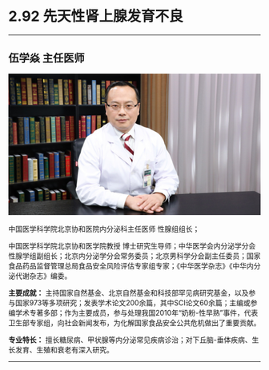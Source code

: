 # 2.92 先天性肾上腺发育不良

---

## 伍学焱 主任医师

![1679200452612](image/c02_092/1679200452612.png)

中国医学科学院北京协和医院内分泌科主任医师 性腺组组长；

中国医学科学院北京协和医学院教授 博士研究生导师；中华医学会内分泌学分会性腺学组副组长；北京内分泌学分会常务委员；北京男科学分会副主任委员；国家食品药品监督管理总局食品安全风险评估专家组专家；《中华医学杂志》《中华内分泌代谢杂志》编委。

**主要成就：** 主持国家自然基金、北京自然基金和科技部罕见病研究基金，以及参与国家973等多项研究；发表学术论文200余篇，其中SCI论文60余篇；主编或参编学术专著多部；作为主要成员，参与处理我国2010年“奶粉-性早熟”事件，代表卫生部专家组，向社会新闻发布，为化解国家食品安全公共危机做出了重要贡献。

**专业特长：** 擅长糖尿病、甲状腺等内分泌常见疾病诊治；对下丘脑-垂体疾病、生长发育、生殖和衰老有深入研究。

---
